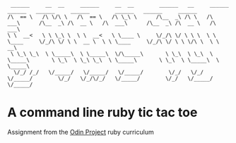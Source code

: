 ```
 ______     __  __     ______     __  __        ______   __     ______        ______   ______     ______        ______   ______     ______    
/\  == \   /\ \/\ \   /\  == \   /\ \_\ \      /\__  _\ /\ \   /\  ___\      /\__  _\ /\  __ \   /\  ___\      /\__  _\ /\  __ \   /\  ___\   
\ \  __<   \ \ \_\ \  \ \  __<   \ \____ \     \/_/\ \/ \ \ \  \ \ \____     \/_/\ \/ \ \  __ \  \ \ \____     \/_/\ \/ \ \ \/\ \  \ \  __\   
 \ \_\ \_\  \ \_____\  \ \_____\  \/\_____\       \ \_\  \ \_\  \ \_____\       \ \_\  \ \_\ \_\  \ \_____\       \ \_\  \ \_____\  \ \_____\ 
  \/_/ /_/   \/_____/   \/_____/   \/_____/        \/_/   \/_/   \/_____/        \/_/   \/_/\/_/   \/_____/        \/_/   \/_____/   \/_____/ 
```
                                                                                                                                              


# A command line ruby tic tac toe

Assignment from the [Odin Project](https://www.theodinproject.com) ruby curriculum